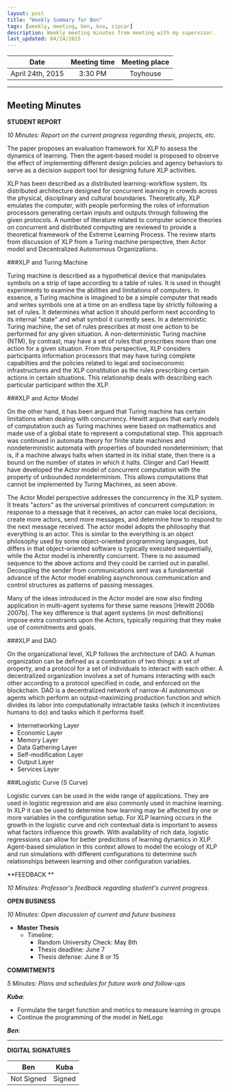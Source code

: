 ```yaml
---
layout: post
title: "Weekly Summary for Ben"
tags: [weekly, meeting, ben, koo, zipcar]
description: Weekly meeting minutes from meeting with my supervisor.
last_updated: 04/24/2015
---
```


|**Date** |**Meeting time**|**Meeting place**
| ------------- |:----------------:|:-------:
|April 24th, 2015| 3:30 PM | Toyhouse


----------


Meeting Minutes
------

 **STUDENT REPORT** 

 *10 Minutes: Report on the current progress regarding thesis, projects, etc.*

The paper proposes an evaluation framework for XLP to assess the dynamics of learning. Then the agent-based model is proposed to observe the effect of implementing different design policies and agency behaviors to serve as a decision support tool for designing future XLP activities. 

XLP has been described as a distributed learning-workflow system. Its distributed architecture designed for concurrent learning in crowds across the physical, disciplinary and cultural boundaries. Theoretically, XLP emulates the computer, with people performing the roles of information processors generating certain inputs and outputs through following the given protocols. A number of literature related to computer science theories on concurrent and distributed computing are reviewed to provide a theoretical framework of the Extreme Learning Process. The review starts from discussion of XLP from a Turing machine perspective, then Actor model and Decentralized Autonomous Organizations. 

###XLP and Turing Machine

Turing machine is described as a hypothetical device that manipulates symbols on a strip of tape according to a table of rules. It is used in thought experiments to examine the abilities and limitations of computers. In essence, a Turing machine is imagined to be a simple computer that reads and writes symbols one at a time on an endless tape by strictly following a set of rules. It determines what action it should perform next according to its internal "state" and what symbol it currently sees. In a deterministic Turing machine, the set of rules prescribes at most one action to be performed for any given situation. A non-deterministic Turing machine (NTM), by contrast, may have a set of rules that prescribes more than one action for a given situation. From this perspective, XLP considers participants information processors that may have turing complete capabilties and the policies related to legal and socioeconomic infrastructures and the XLP constitution as the rules prescribing certain actions in certain situations. This relationship deals with describing each particular participant within the XLP. 

###XLP and Actor Model

On the other hand, it has been argued that Turing machine has certain limitations when dealing with concurrency. Hewitt argues that early models of computation such as Turing machines were based on mathematics and made use of a global state to represent a computational step. This approach was continued in automata theory for finite state machines and nondeterministic automata with properties of bounded nondeterminism; that is, if a machine always halts when started in its initial state, then there is a bound on the number of states in which it halts. Clinger and Carl Hewitt have developed the Actor model of concurrent computation with the property of unbounded nondeterminism. This allows computations that cannot be implemented by Turing Machines, as seen above. 

The Actor Model perspective addresses the concurrency in the XLP system. It treats "actors" as the universal primitives of concurrent computation: in response to a message that it receives, an actor can make local decisions, create more actors, send more messages, and determine how to respond to the next message received. The actor model adopts the philosophy that everything is an actor. This is similar to the everything is an object philosophy used by some object-oriented programming languages, but differs in that object-oriented software is typically executed sequentially, while the Actor model is inherently concurrent. There is no assumed sequence to the above actions and they could be carried out in parallel. Decoupling the sender from communications sent was a fundamental advance of the Actor model enabling asynchronous communication and control structures as patterns of passing messages.


Many of the ideas introduced in the Actor model are now also finding application in multi-agent systems for these same reasons [Hewitt 2006b 2007b]. The key difference is that agent systems (in most definitions) impose extra constraints upon the Actors, typically requiring that they make use of commitments and goals.

###XLP and DAO

 On the organizational level, XLP follows the architecture of DAO.   A human organization can be defined as a combination of two things: a set of property, and a protocol for a set of individuals to interact with each other. A decentralized organization involves a set of humans interacting with each other according to a protocol specified in code, and enforced on the blockchain. DAO is a decentralized network of narrow-AI autonomous agents which perform an output-maximizing production function and which divides its labor into computationally intractable tasks (which it incentivizes humans to do) and tasks which it performs itself.

 - Internetworking Layer
 - Economic Layer
 - Memory Layer
 - Data Gathering Layer
 - Self-modification Layer
 - Output Layer 
 - Services Layer


###Logistic Curve (S Curve)

Logistic curves can be used in the wide range of applications. They are used in logistic regression and are also commonly used in machine learning. In XLP it can be used to determine how learning may be affected by one or more variables in the configuration setup. For XLP learning occurs in the growth in the logistic curve and rich contextual data is important to assess what factors influence this growth. With availability of rich data, logistic regressions can allow for better predicitons of learning dynamics in XLP. Agent-based simulation in this context allows to model the ecology of XLP and run simulations with different configurations to determine such relationships between learning and other configuration variables.



**FEEDBACK **
 
 *10 Minutes: Professor's feedback regarding student's current progress.*
 

**OPEN BUSINESS**

*10 Minutes: Open discussion of current and future business*

- **Master Thesis**
	- Timeline: 
		- Random University Check: May 8th
		- Thesis deadline: June 7
		- Thesis defense: June 8 or 15

**COMMITMENTS**

*5 Minutes: Plans and schedules for future work and follow-ups*


***Kuba***:

- Formulate the target function and metrics to measure learning in groups
- Continue the programming of the model in NetLogo

***Ben***:




----------


**DIGITAL SIGNATURES**

|**Ben** |**Kuba**|
| ------------- |----------------|
|Not Signed| Signed



